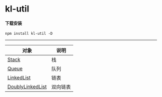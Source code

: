 # kl-util

#### 下载安装
`npm install kl-util -D`

----------

|  对象   |  说明   |
|  ----  | ---- |
|  [Stack](https://git.huangaigou.com/kinglove/kl-util/src/master/src/structure/Stack)  | 栈 |
|  [Queue](https://git.huangaigou.com/kinglove/kl-util/src/master/src/structure/Queue)  | 队列 |
|  [LinkedList](https://git.huangaigou.com/kinglove/kl-util/src/master/src/structure/LinkedList)  | 链表 |
|  [DoublyLinkedList](https://git.huangaigou.com/kinglove/kl-util/src/master/src/structure/DoublyLinkedList)  | 双向链表 |
